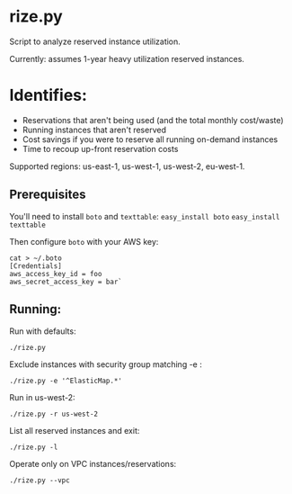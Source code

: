 # rize.py

Script to analyze reserved instance utilization.

Currently: assumes 1-year heavy utilization reserved instances.

# Identifies:
* Reservations that aren't being used (and the total monthly cost/waste)
* Running instances that aren't reserved
* Cost savings if you were to reserve all running on-demand instances
* Time to recoup up-front reservation costs

Supported regions: us-east-1, us-west-1, us-west-2, eu-west-1.

## Prerequisites
You'll need to install `boto` and `texttable`:
`easy_install boto`
`easy_install texttable`

Then configure `boto` with your AWS key:
```
cat > ~/.boto
[Credentials]
aws_access_key_id = foo
aws_secret_access_key = bar`
```

## Running:
Run with defaults:
```
./rize.py
```

Exclude instances with security group matching -e <regex>:
```
./rize.py -e '^ElasticMap.*'
```

Run in us-west-2:
```
./rize.py -r us-west-2
```

List all reserved instances and exit:
```
./rize.py -l
```

Operate only on VPC instances/reservations:
```
./rize.py --vpc
```
